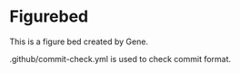 # Figurebed
This is a figure bed created by Gene.

.github/commit-check.yml is used to check commit format.
